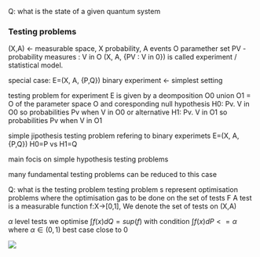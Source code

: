 Q: what is the state of a given quantum system



### Testing problems
(X,A) <- measurable space, X probability, A events
O paramether set
PV - probability measures : V in O
(X, A, {PV : V in 0}) is called experiment / statistical model.

special case:
E=(X, A, {P,Q})
binary experiment <- simplest setting

testing problem for experiment E is given by a deomposition O0 union O1 = O of the parameter space O and coresponding null hypothesis
H0: Pv. V in O0 so probabilities Pv when V in O0
or alternative 
H1: Pv. V in O1 so probabilities Pv when V in O1

simple jipothesis testing problem refering to binary experimets 
E=(X, A, {P,Q})
H0=P vs H1=Q

main focis on simple hypothesis testing problems

many fundamental testing problems can be reduced to this case

Q: what is the testing problem
testing problem s represent optimisation problems where the optimisation gas to be done on the set of tests F
A test is a measurable function f:X->\[0,1\], We denote the set of tests on (X,A)

$\alpha$ level tests
we optimise $\int f(x) dQ = sup(f)$ 
with condition $\int f(x) dP <= \alpha$ 
where $\alpha \in (0,1)$ best case close to 0


![](Drawing%202025-09-17%2009.28.37.excalidraw.svg)